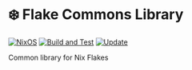 # :snowflake: Flake Commons Library

[![NixOS][nixos-badge]][nixos]
[![Build and Test][ci-badge]][ci]
[![Update][update-badge]][update]

Common library for Nix Flakes

[nixos]: https://nixos.org/
[nixos-badge]: https://img.shields.io/badge/NixOS-blue.svg?logo=NixOS&logoColor=white
[ci]: https://garnix.io/repo/rake5k/flake-commons
[ci-badge]: https://img.shields.io/endpoint.svg?url=https%3A%2F%2Fgarnix.io%2Fapi%2Fbadges%2Frake5k%2Fflake-commons
[update]: https://github.com/rake5k/flake-commons/actions/workflows/update.yml
[update-badge]: https://github.com/rake5k/flake-commons/actions/workflows/update.yml/badge.svg
